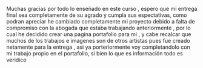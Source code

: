 Muchas gracias por todo lo enseñado en este curso , espero que mi entrega final sea completamente de su agrado y cumpla sus espectativas, como podran apreciar he cambiado completamente mi proyecto debido a falta de compromiso con la abogada que estaba trabajando anteriormente , por lo cual he decidido crear una pagina portafolio para mi , y cabe recalcar que muchos de los trabajos e imagenes son de otros artistas pues fue creado netamente para la entrega , asi ya porteriormente voy completandolo con mi trabajo propio en el portafolio, si bien lo que es información todo es veridico 
